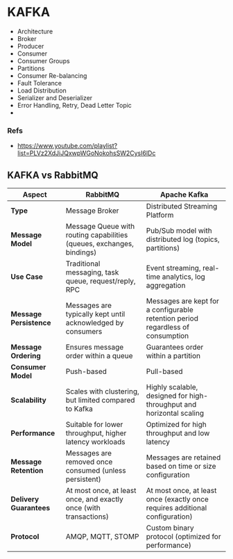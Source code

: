 # KAFKA
- Architecture
- Broker
- Producer
- Consumer
- Consumer Groups
- Partitions
- Consumer Re-balancing
- Fault Tolerance
- Load Distribution
- Serializer and Deserializer
- Error Handling, Retry, Dead Letter Topic
- 

### Refs
- https://www.youtube.com/playlist?list=PLVz2XdJiJQxwpWGoNokohsSW2CysI6lDc


## KAFKA vs RabbitMQ

| Aspect                    | RabbitMQ                                             | Apache Kafka                                        |
|---------------------------|------------------------------------------------------|-----------------------------------------------------|
| **Type**                  | Message Broker                                       | Distributed Streaming Platform                      |
| **Message Model**         | Message Queue with routing capabilities (queues, exchanges, bindings) | Pub/Sub model with distributed log (topics, partitions) |
| **Use Case**              | Traditional messaging, task queue, request/reply, RPC | Event streaming, real-time analytics, log aggregation |
| **Message Persistence**   | Messages are typically kept until acknowledged by consumers | Messages are kept for a configurable retention period regardless of consumption |
| **Message Ordering**      | Ensures message order within a queue                 | Guarantees order within a partition                 |
| **Consumer Model**        | Push-based                                           | Pull-based                                          |
| **Scalability**           | Scales with clustering, but limited compared to Kafka | Highly scalable, designed for high-throughput and horizontal scaling |
| **Performance**           | Suitable for lower throughput, higher latency workloads | Optimized for high throughput and low latency       |
| **Message Retention**     | Messages are removed once consumed (unless persistent) | Messages are retained based on time or size configuration |
| **Delivery Guarantees**   | At most once, at least once, and exactly once (with transactions) | At most once, at least once (exactly once requires additional configuration) |
| **Protocol**              | AMQP, MQTT, STOMP                                    | Custom binary protocol (optimized for performance)  |
